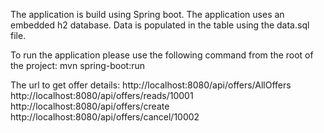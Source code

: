 The application is build using Spring boot.
The application uses an embedded h2 database. 
Data is populated in the table using the data.sql file.

To run the application please use the following command from the root of the project:
mvn spring-boot:run

The url to get offer details:
http://localhost:8080/api/offers/AllOffers
http://localhost:8080/api/offers/reads/10001
http://localhost:8080/api/offers/create
http://localhost:8080/api/offers/cancel/10002











